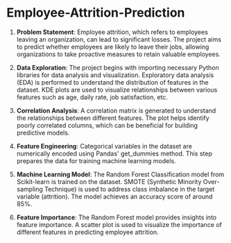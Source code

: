 # Employee-Attrition-Prediction



1. **Problem Statement**: Employee attrition, which refers to employees leaving an organization, can lead to significant losses. The project aims to predict whether employees are likely to leave their jobs, allowing organizations to take proactive measures to retain valuable employees.

2. **Data Exploration**: The project begins with importing necessary Python libraries for data analysis and visualization. Exploratory data analysis (EDA) is performed to understand the distribution of features in the dataset. KDE plots are used to visualize relationships between various features such as age, daily rate, job satisfaction, etc.

3. **Correlation Analysis**: A correlation matrix is generated to understand the relationships between different features. The plot helps identify poorly correlated columns, which can be beneficial for building predictive models.

4. **Feature Engineering**: Categorical variables in the dataset are numerically encoded using Pandas' get_dummies method. This step prepares the data for training machine learning models.

5. **Machine Learning Model**: The Random Forest Classification model from Scikit-learn is trained on the dataset. SMOTE (Synthetic Minority Over-sampling Technique) is used to address class imbalance in the target variable (attrition). The model achieves an accuracy score of around 85%.

6. **Feature Importance**: The Random Forest model provides insights into feature importance. A scatter plot is used to visualize the importance of different features in predicting employee attrition.
